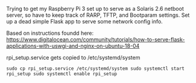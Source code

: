 Trying to get my Raspberry Pi 3 set up to serve as a Solaris 2.6 netboot server, so have to keep track of RARP, TFTP, and Bootparam settings. Set up a dead simple Flask app to serve some network config info.

Based on instructions foundd here: https://www.digitalocean.com/community/tutorials/how-to-serve-flask-applications-with-uswgi-and-nginx-on-ubuntu-18-04

rpi_setup.service gets copied to /etc/systemd/system

`sudo cp rpi_setup.service /etc/systemd/system
sudo systemctl start rpi_setup
sudo systemctl enable rpi_setup`

